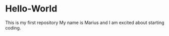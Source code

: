 # Hello-World
This is my first repository
My name is Marius and I am excited about starting coding.
